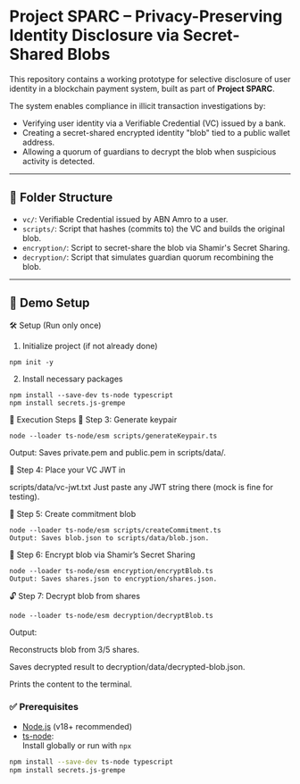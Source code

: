 # Project SPARC – Privacy-Preserving Identity Disclosure via Secret-Shared Blobs

This repository contains a working prototype for selective disclosure of user identity in a blockchain payment system, built as part of **Project SPARC**.

The system enables compliance in illicit transaction investigations by:
- Verifying user identity via a Verifiable Credential (VC) issued by a bank.
- Creating a secret-shared encrypted identity "blob" tied to a public wallet address.
- Allowing a quorum of guardians to decrypt the blob when suspicious activity is detected.

---

## 📁 Folder Structure

- `vc/`: Verifiable Credential issued by ABN Amro to a user.
- `scripts/`: Script that hashes (commits to) the VC and builds the original blob.
- `encryption/`: Script to secret-share the blob via Shamir's Secret Sharing.
- `decryption/`: Script that simulates guardian quorum recombining the blob.

---

## 🧪 Demo Setup

🛠️ Setup (Run only once)
1. Initialize project (if not already done)
```
npm init -y
```
2. Install necessary packages
```
npm install --save-dev ts-node typescript
npm install secrets.js-grempe
```

🚀 Execution Steps
🔐 Step 3: Generate keypair
```
node --loader ts-node/esm scripts/generateKeypair.ts
```
Output: Saves private.pem and public.pem in scripts/data/.

📄 Step 4: Place your VC JWT in

scripts/data/vc-jwt.txt
Just paste any JWT string there (mock is fine for testing).

🧠 Step 5: Create commitment blob
```
node --loader ts-node/esm scripts/createCommitment.ts
Output: Saves blob.json to scripts/data/blob.json.
```
🔐 Step 6: Encrypt blob via Shamir’s Secret Sharing
```
node --loader ts-node/esm encryption/encryptBlob.ts
Output: Saves shares.json to encryption/shares.json.
```
🔓 Step 7: Decrypt blob from shares
```
node --loader ts-node/esm decryption/decryptBlob.ts
```

Output:

Reconstructs blob from 3/5 shares.

Saves decrypted result to decryption/data/decrypted-blob.json.

Prints the content to the terminal.

### ✅ Prerequisites

- [Node.js](https://nodejs.org/) (v18+ recommended)
- [ts-node](https://typestrong.org/ts-node/):  
  Install globally or run with `npx`

```bash
npm install --save-dev ts-node typescript
npm install secrets.js-grempe
